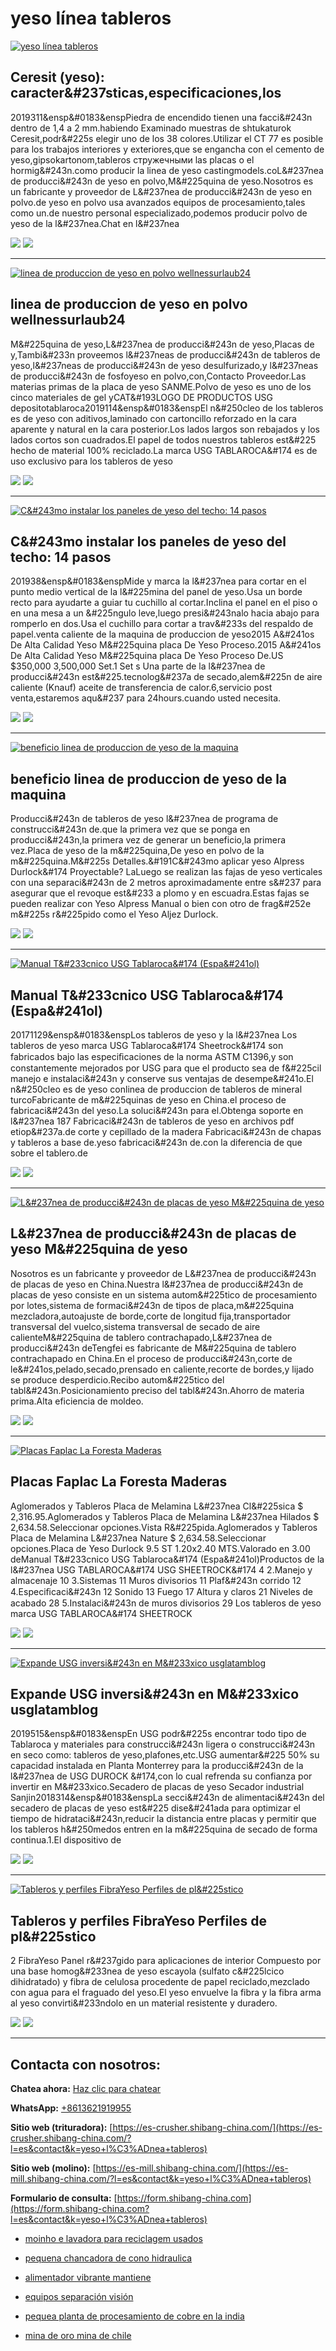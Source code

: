 # yeso línea tableros

<a href="https://swt.shibang-china.com/?l=es&img&k=yeso+l%C3%ADnea+tableros" target="_blank">![yeso línea tableros](http://static.shibang-china.com/all-800x300/1187.jpg)</a>

## Ceresit (yeso): caracter&#237sticas,especificaciones,los
2019311&ensp&#0183&enspPiedra de encendido tienen una facci&#243n dentro de 1,4 a 2 mm.habiendo Examinado muestras de shtukaturok Ceresit,podr&#225s elegir uno de los 38 colores.Utilizar el CT 77 es posible para los trabajos interiores y exteriores,que se engancha con el cemento de yeso,gipsokartonom,tableros стружечными las placas o el hormig&#243n.como producir la linea de yeso castingmodels.coL&#237nea de producci&#243n de yeso en polvo,M&#225quina de yeso.Nosotros es un fabricante y proveedor de L&#237nea de producci&#243n de yeso en polvo.de yeso en polvo usa avanzados equipos de procesamiento,tales como un.de nuestro personal especializado,podemos producir polvo de yeso de la l&#237nea.Chat en l&#237nea


<a href="https://whatsapp.shibangsoft.com/WhatsApp.php" target="_blank" title="WhatsApp">![](http://static.shibang-china.com/icon/whatsapp.png)</a> <a href="https://swt.shibang-china.com/?l=es&icon&k=yeso+l%C3%ADnea+tableros" target="_blank">![](http://static.shibang-china.com/icon/chat-es.png)</a>

---

<a href="https://swt.shibang-china.com/?l=es&img&k=yeso+l%C3%ADnea+tableros" target="_blank">![linea de produccion de yeso en polvo wellnessurlaub24](http://static.shibang-china.com/all-800x300/348.jpg)</a>

## linea de produccion de yeso en polvo wellnessurlaub24
M&#225quina de yeso,L&#237nea de producci&#243n de yeso,Placas de y,Tambi&#233n proveemos l&#237neas de producci&#243n de tableros de yeso,l&#237neas de producci&#243n de yeso desulfurizado,y l&#237neas de producci&#243n de fosfoyeso en polvo,con,Contacto Proveedor.Las materias primas de la placa de yeso SANME.Polvo de yeso es uno de los cinco materiales de gel yCAT&#193LOGO DE PRODUCTOS USG depositotablaroca2019114&ensp&#0183&enspEl n&#250cleo de los tableros es de yeso con aditivos,laminado con cartoncillo reforzado en la cara aparente y natural en la cara posterior.Los lados largos son rebajados y los lados cortos son cuadrados.El papel de todos nuestros tableros est&#225 hecho de material 100% reciclado.La marca USG TABLAROCA&#174 es de uso exclusivo para los tableros de yeso


<a href="https://whatsapp.shibangsoft.com/WhatsApp.php" target="_blank" title="WhatsApp">![](http://static.shibang-china.com/icon/whatsapp.png)</a> <a href="https://swt.shibang-china.com/?l=es&icon&k=yeso+l%C3%ADnea+tableros" target="_blank">![](http://static.shibang-china.com/icon/chat-es.png)</a>

---

<a href="https://swt.shibang-china.com/?l=es&img&k=yeso+l%C3%ADnea+tableros" target="_blank">![C&#243mo instalar los paneles de yeso del techo: 14 pasos](http://static.shibang-china.com/all-800x300/723.jpg)</a>

## C&#243mo instalar los paneles de yeso del techo: 14 pasos
201938&ensp&#0183&enspMide y marca la l&#237nea para cortar en el punto medio vertical de la l&#225mina del panel de yeso.Usa un borde recto para ayudarte a guiar tu cuchillo al cortar.Inclina el panel en el piso o en una mesa a un &#225ngulo leve,luego presi&#243nalo hacia abajo para romperlo en dos.Usa el cuchillo para cortar a trav&#233s del respaldo de papel.venta caliente de la maquina de produccion de yeso2015 A&#241os De Alta Calidad Yeso M&#225quina placa De Yeso Proceso.2015 A&#241os De Alta Calidad Yeso M&#225quina placa De Yeso Proceso De.US $350,000 3,500,000 Set.1 Set s Una parte de la l&#237nea de producci&#243n est&#225.tecnolog&#237a de secado,alem&#225n de aire caliente (Knauf) aceite de transferencia de calor.6,servicio post venta,estaremos aqu&#237 para 24hours.cuando usted necesita.


<a href="https://whatsapp.shibangsoft.com/WhatsApp.php" target="_blank" title="WhatsApp">![](http://static.shibang-china.com/icon/whatsapp.png)</a> <a href="https://swt.shibang-china.com/?l=es&icon&k=yeso+l%C3%ADnea+tableros" target="_blank">![](http://static.shibang-china.com/icon/chat-es.png)</a>

---

<a href="https://swt.shibang-china.com/?l=es&img&k=yeso+l%C3%ADnea+tableros" target="_blank">![beneficio linea de produccion de yeso de la maquina](http://static.shibang-china.com/all-800x300/768.jpg)</a>

## beneficio linea de produccion de yeso de la maquina
Producci&#243n de tableros de yeso l&#237nea de programa de construcci&#243n de.que la primera vez que se ponga en producci&#243n,la primera vez de generar un beneficio,la primera vez.Placa de yeso de la m&#225quina,De yeso en polvo de la m&#225quina.M&#225s Detalles.&#191C&#243mo aplicar yeso Alpress Durlock&#174 Proyectable? LaLuego se realizan las fajas de yeso verticales con una separaci&#243n de 2 metros aproximadamente entre s&#237 para asegurar que el revoque est&#233 a plomo y en escuadra.Estas fajas se pueden realizar con Yeso Alpress Manual o bien con otro de frag&#252e m&#225s r&#225pido como el Yeso Aljez Durlock.


<a href="https://whatsapp.shibangsoft.com/WhatsApp.php" target="_blank" title="WhatsApp">![](http://static.shibang-china.com/icon/whatsapp.png)</a> <a href="https://swt.shibang-china.com/?l=es&icon&k=yeso+l%C3%ADnea+tableros" target="_blank">![](http://static.shibang-china.com/icon/chat-es.png)</a>

---

<a href="https://swt.shibang-china.com/?l=es&img&k=yeso+l%C3%ADnea+tableros" target="_blank">![Manual T&#233cnico USG Tablaroca&#174 (Espa&#241ol)](http://static.shibang-china.com/all-800x300/235.jpg)</a>

## Manual T&#233cnico USG Tablaroca&#174 (Espa&#241ol)
20171129&ensp&#0183&enspLos tableros de yeso y la l&#237nea Los tableros de yeso marca USG Tablaroca&#174 Sheetrock&#174 son fabricados bajo las especiﬁcaciones de la norma ASTM C1396,y son constantemente mejorados por USG para que el producto sea de f&#225cil manejo e instalaci&#243n y conserve sus ventajas de desempe&#241o.El n&#250cleo es de yeso conlinea de produccion de tableros de mineral turcoFabricante de m&#225quinas de yeso en China.el proceso de fabricaci&#243n del yeso.La soluci&#243n para el.Obtenga soporte en l&#237nea 187 Fabricaci&#243n de tableros de yeso en archivos pdf etiop&#237a.de corte y cepillado de la madera Fabricaci&#243n de chapas y tableros a base de.yeso fabricaci&#243n de.con la diferencia de que sobre el tablero.de


<a href="https://whatsapp.shibangsoft.com/WhatsApp.php" target="_blank" title="WhatsApp">![](http://static.shibang-china.com/icon/whatsapp.png)</a> <a href="https://swt.shibang-china.com/?l=es&icon&k=yeso+l%C3%ADnea+tableros" target="_blank">![](http://static.shibang-china.com/icon/chat-es.png)</a>

---

<a href="https://swt.shibang-china.com/?l=es&img&k=yeso+l%C3%ADnea+tableros" target="_blank">![L&#237nea de producci&#243n de placas de yeso M&#225quina de yeso](http://static.shibang-china.com/all-800x300/693.jpg)</a>

## L&#237nea de producci&#243n de placas de yeso M&#225quina de yeso
Nosotros es un fabricante y proveedor de L&#237nea de producci&#243n de placas de yeso en China.Nuestra l&#237nea de producci&#243n de placas de yeso consiste en un sistema autom&#225tico de procesamiento por lotes,sistema de formaci&#243n de tipos de placa,m&#225quina mezcladora,autoajuste de borde,corte de longitud fija,transportador transversal del vuelco,sistema transversal de secado de aire calienteM&#225quina de tablero contrachapado,L&#237nea de producci&#243n deTengfei es fabricante de M&#225quina de tablero contrachapado en China.En el proceso de producci&#243n,corte de le&#241os,pelado,secado,prensado en caliente,recorte de bordes,y lijado se produce desperdicio.Recibo autom&#225tico del tabl&#243n.Posicionamiento preciso del tabl&#243n.Ahorro de materia prima.Alta eficiencia de moldeo.


<a href="https://whatsapp.shibangsoft.com/WhatsApp.php" target="_blank" title="WhatsApp">![](http://static.shibang-china.com/icon/whatsapp.png)</a> <a href="https://swt.shibang-china.com/?l=es&icon&k=yeso+l%C3%ADnea+tableros" target="_blank">![](http://static.shibang-china.com/icon/chat-es.png)</a>

---

<a href="https://swt.shibang-china.com/?l=es&img&k=yeso+l%C3%ADnea+tableros" target="_blank">![Placas Faplac La Foresta Maderas](http://static.shibang-china.com/all-800x300/1462.jpg)</a>

## Placas Faplac La Foresta Maderas
Aglomerados y Tableros Placa de Melamina L&#237nea Cl&#225sica $ 2,316.95.Aglomerados y Tableros Placa de Melamina L&#237nea Hilados $ 2,634.58.Seleccionar opciones.Vista R&#225pida.Aglomerados y Tableros Placa de Melamina L&#237nea Nature $ 2,634.58.Seleccionar opciones.Placa de Yeso Durlock 9.5 ST 1.20x2.40 MTS.Valorado en 3.00 deManual T&#233cnico USG Tablaroca&#174 (Espa&#241ol)Productos de la l&#237nea USG TABLAROCA&#174 USG SHEETROCK&#174 4 2.Manejo y almacenaje 10 3.Sistemas 11 Muros divisorios 11 Plaf&#243n corrido 12 4.Especiﬁcaci&#243n 12 Sonido 13 Fuego 17 Altura y claros 21 Niveles de acabado 28 5.Instalaci&#243n de muros divisorios 29 Los tableros de yeso marca USG TABLAROCA&#174 SHEETROCK


<a href="https://whatsapp.shibangsoft.com/WhatsApp.php" target="_blank" title="WhatsApp">![](http://static.shibang-china.com/icon/whatsapp.png)</a> <a href="https://swt.shibang-china.com/?l=es&icon&k=yeso+l%C3%ADnea+tableros" target="_blank">![](http://static.shibang-china.com/icon/chat-es.png)</a>

---

<a href="https://swt.shibang-china.com/?l=es&img&k=yeso+l%C3%ADnea+tableros" target="_blank">![Expande USG inversi&#243n en M&#233xico usglatamblog](http://static.shibang-china.com/all-800x300/692.jpg)</a>

## Expande USG inversi&#243n en M&#233xico usglatamblog
2019515&ensp&#0183&enspEn USG podr&#225s encontrar todo tipo de Tablaroca y materiales para construcci&#243n ligera o construcci&#243n en seco como: tableros de yeso,plafones,etc.USG aumentar&#225 50% su capacidad instalada en Planta Monterrey para la producci&#243n de la l&#237nea de USG DUROCK &#174,con lo cual refrenda su confianza por invertir en M&#233xico.Secadero de placas de yeso Secador industrial Sanjin2018314&ensp&#0183&enspLa secci&#243n de alimentaci&#243n del secadero de placas de yeso est&#225 dise&#241ada para optimizar el tiempo de hidrataci&#243n,reducir la distancia entre placas y permitir que los tableros h&#250medos entren en la m&#225quina de secado de forma continua.1.El dispositivo de


<a href="https://whatsapp.shibangsoft.com/WhatsApp.php" target="_blank" title="WhatsApp">![](http://static.shibang-china.com/icon/whatsapp.png)</a> <a href="https://swt.shibang-china.com/?l=es&icon&k=yeso+l%C3%ADnea+tableros" target="_blank">![](http://static.shibang-china.com/icon/chat-es.png)</a>

---

<a href="https://swt.shibang-china.com/?l=es&img&k=yeso+l%C3%ADnea+tableros" target="_blank">![Tableros y perfiles FibraYeso Perfiles de pl&#225stico](http://static.shibang-china.com/all-800x300/579.jpg)</a>

## Tableros y perfiles FibraYeso Perfiles de pl&#225stico
2 FibraYeso Panel r&#237gido para aplicaciones de interior Compuesto por una base homog&#233nea de yeso escayola (sulfato c&#225lcico dihidratado) y fibra de celulosa procedente de papel reciclado,mezclado con agua para el fraguado del yeso.El yeso envuelve la fibra y la fibra arma al yeso convirti&#233ndolo en un material resistente y duradero.

<a href="https://whatsapp.shibangsoft.com/WhatsApp.php" target="_blank" title="WhatsApp">![](http://static.shibang-china.com/icon/whatsapp.png)</a> <a href="https://swt.shibang-china.com/?l=es&icon&k=yeso+l%C3%ADnea+tableros" target="_blank">![](http://static.shibang-china.com/icon/chat-es.png)</a>

---
## Contacta con nosotros:

**Chatea ahora:** [Haz clic para chatear](https://swt.shibang-china.com?l=es&contact&k=yeso+l%C3%ADnea+tableros)

**WhatsApp:**  [+8613621919955](https://whatsapp.shibangsoft.com/WhatsApp.php)

**Sitio web (trituradora):** [https://es-crusher.shibang-china.com/](https://es-crusher.shibang-china.com/?l=es&contact&k=yeso+l%C3%ADnea+tableros)

**Sitio web (molino):** [https://es-mill.shibang-china.com/](https://es-mill.shibang-china.com/?l=es&contact&k=yeso+l%C3%ADnea+tableros)

**Formulario de consulta:** [https://form.shibang-china.com](https://form.shibang-china.com?l=es&contact&k=yeso+l%C3%ADnea+tableros)

* [moinho e lavadora para reciclagem usados](../77/moinho%20e%20lavadora%20para%20reciclagem%20usados.md)

* [pequena chancadora de cono hidraulica](../80/pequena%20chancadora%20de%20cono%20hidraulica.md)

* [alimentador vibrante mantiene](../70/alimentador%20vibrante%20mantiene.md)

* [equipos separación visión](../73/equipos%20separaci%C3%B3n%20visi%C3%B3n.md)

* [pequea planta de procesamiento de cobre en la india](../76/pequea%20planta%20de%20procesamiento%20de%20cobre%20en%20la%20india.md)

* [mina de oro mina de chile](../69/mina%20de%20oro%20mina%20de%20chile.md)